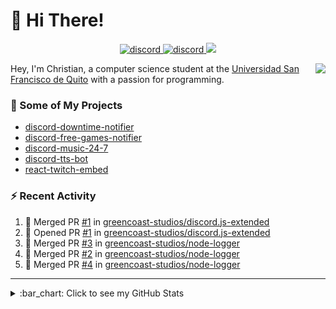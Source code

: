 # :wave: Hi There!

<p align="center">
  <a href="https://discord.gg/mhj3Zsv">
    <img alt="discord" src="https://img.shields.io/discord/730998659008823296.svg?label=&logo=discord&logoColor=ffffff&color=7389D8&labelColor=6A7EC2"/>
  </a>
  <a href="https://twitter.com/moonstar_x99">
    <img alt="discord" src="https://img.shields.io/twitter/follow/moonstar_x99?label=Follow%20Me%21&style=social"/>
  </a>
  <a href="https://badges.pufler.dev">
    <img src="https://badges.pufler.dev/visits/moonstar-x/moonstar-x?style=flat&logo=github">
  </a>
</p>

<img align="right" src="https://media.tenor.com/images/cb8fb20986aac7eef75c8ce6bc3997c0/tenor.gif" />

Hey, I'm Christian, a computer science student at the [Universidad San Francisco de Quito](http://www.usfq.edu.ec/Paginas/Inicio.aspx) with a passion for programming.

### :rocket: Some of My Projects

* [discord-downtime-notifier](https://github.com/moonstar-x/discord-downtime-notifier)
* [discord-free-games-notifier](https://github.com/moonstar-x/discord-free-games-notifier)
* [discord-music-24-7](https://github.com/moonstar-x/discord-music-24-7)
* [discord-tts-bot](https://github.com/moonstar-x/discord-tts-bot)
* [react-twitch-embed](https://github.com/moonstar-x/react-twitch-embed)

### :zap: Recent Activity

<!--START_SECTION:activity-->
1. 🎉 Merged PR [#1](https://github.com/greencoast-studios/discord.js-extended/pull/1) in [greencoast-studios/discord.js-extended](https://github.com/greencoast-studios/discord.js-extended)
2. 💪 Opened PR [#1](https://github.com/greencoast-studios/discord.js-extended/pull/1) in [greencoast-studios/discord.js-extended](https://github.com/greencoast-studios/discord.js-extended)
3. 🎉 Merged PR [#3](https://github.com/greencoast-studios/node-logger/pull/3) in [greencoast-studios/node-logger](https://github.com/greencoast-studios/node-logger)
4. 🎉 Merged PR [#2](https://github.com/greencoast-studios/node-logger/pull/2) in [greencoast-studios/node-logger](https://github.com/greencoast-studios/node-logger)
5. 🎉 Merged PR [#4](https://github.com/greencoast-studios/node-logger/pull/4) in [greencoast-studios/node-logger](https://github.com/greencoast-studios/node-logger)
<!--END_SECTION:activity-->

---

<details>
  <summary>
    :bar_chart: Click to see my GitHub Stats
  </summary>
  <p align="center">
    <br>
    <img alt="GitHub Stats" src="https://github-readme-stats.vercel.app/api?username=moonstar-x&count_private=true&show_icons=true&theme=dracula" />
    <br>
    <img alt="GitHub Top Languages" src="https://github-readme-stats.vercel.app/api/top-langs/?username=moonstar-x&layout=compact&theme=dracula" />
  </p>
</details>
